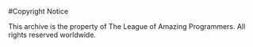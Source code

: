 #Copyright Notice

This archive is the property of The League of Amazing Programmers. All rights reserved worldwide.
